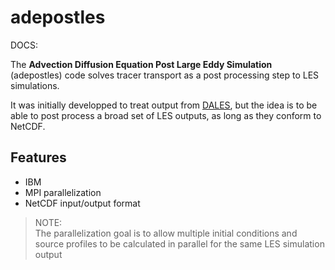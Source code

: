 # adepostles

DOCS:

The **Advection Diffusion Equation Post Large Eddy Simulation** (adepostles) code solves tracer transport as a post processing step to LES simulations.

It was initially developped to treat output from [DALES](https://github.com/dalesteam/dales), but the idea is to be able to post process a broad set of LES outputs, as long as they conform to NetCDF.

## Features

- IBM
- MPI parallelization
- NetCDF input/output format

> NOTE:<br>
> The parallelization goal is to allow multiple initial conditions and source profiles to be calculated in parallel for the same LES simulation output
